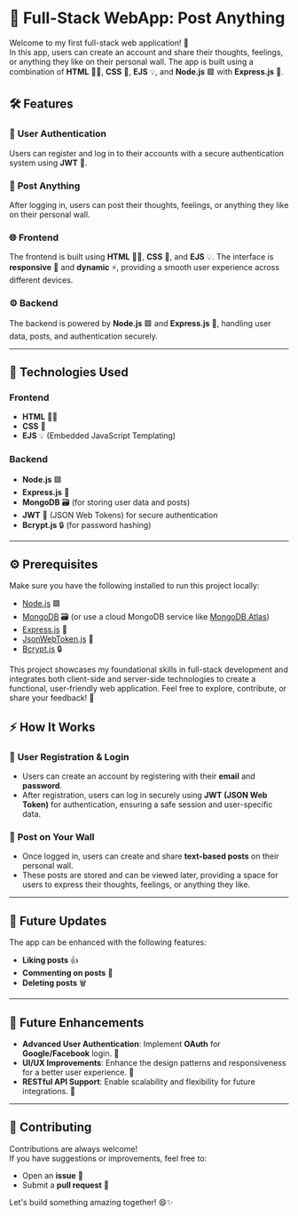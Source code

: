 # 🚀 Full-Stack WebApp: Post Anything

Welcome to my first full-stack web application! 🌟  
In this app, users can create an account and share their thoughts, feelings, or anything they like on their personal wall. The app is built using a combination of **HTML** 🧑‍💻, **CSS** 🎨, **EJS** 💡, and **Node.js** 🟩 with **Express.js** 🚂.

## 🛠 Features

### 🔐 **User Authentication**  
Users can register and log in to their accounts with a secure authentication system using **JWT** 🔑.

### 💬 **Post Anything**  
After logging in, users can post their thoughts, feelings, or anything they like on their personal wall.

### 🌐 **Frontend**  
The frontend is built using **HTML** 🧑‍💻, **CSS** 🎨, and **EJS** 💡. The interface is **responsive** 📱 and **dynamic** ⚡, providing a smooth user experience across different devices.

### ⚙️ **Backend**  
The backend is powered by **Node.js** 🟩 and **Express.js** 🚂, handling user data, posts, and authentication securely.

---

## 🔧 Technologies Used

### **Frontend**  
- **HTML** 🧑‍💻  
- **CSS** 🎨  
- **EJS** 💡 (Embedded JavaScript Templating)

### **Backend**  
- **Node.js** 🟩  
- **Express.js** 🚂  
- **MongoDB** 🗃️ (for storing user data and posts)  
- **JWT** 🔑 (JSON Web Tokens) for secure authentication  
- **Bcrypt.js** 🔒 (for password hashing)

---

## ⚙️ Prerequisites

Make sure you have the following installed to run this project locally:

- [Node.js](https://nodejs.org/en/) 🟩  
- [MongoDB](https://www.mongodb.com/try/download/community) 🗃️ (or use a cloud MongoDB service like [MongoDB Atlas](https://www.mongodb.com/cloud/atlas))  
- [Express.js](https://expressjs.com/) 🚂  
- [JsonWebToken.js](https://www.npmjs.com/package/jsonwebtoken) 🔑  
- [Bcrypt.js](https://www.npmjs.com/package/bcryptjs) 🔒  

This project showcases my foundational skills in full-stack development and integrates both client-side and server-side technologies to create a functional, user-friendly web application.
Feel free to explore, contribute, or share your feedback! 🚀

## ⚡ **How It Works**

### 🔐 **User Registration & Login**
- Users can create an account by registering with their **email** and **password**.
- After registration, users can log in securely using **JWT (JSON Web Token)** for authentication, ensuring a safe session and user-specific data.

### 📝 **Post on Your Wall**
- Once logged in, users can create and share **text-based posts** on their personal wall.
- These posts are stored and can be viewed later, providing a space for users to express their thoughts, feelings, or anything they like.

---

## 🚀 **Future Updates**
The app can be enhanced with the following features:
- **Liking posts** 👍
- **Commenting on posts** 💬
- **Deleting posts** 🗑️

---

## 🚀 **Future Enhancements**
- **Advanced User Authentication**: Implement **OAuth** for **Google/Facebook** login. 🔑
- **UI/UX Improvements**: Enhance the design patterns and responsiveness for a better user experience. 🎨
- **RESTful API Support**: Enable scalability and flexibility for future integrations. 🔗

---

## 💬 **Contributing**
Contributions are always welcome!  
If you have suggestions or improvements, feel free to:
- Open an **issue** 🐞
- Submit a **pull request** 📝

Let's build something amazing together! 😄✨


